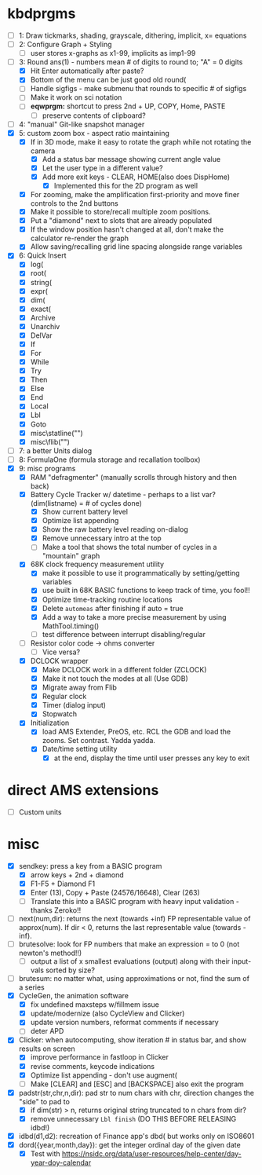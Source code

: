 # kbdprgms

 - [ ] 1: Draw tickmarks, shading, grayscale, dithering, implicit, x= equations
 - [ ] 2: Configure Graph + Styling
   - [ ] user stores x-graphs as x1-99, implicits as imp1-99
 - [ ] 3: Round ans(1) - numbers mean # of digits to round to; "A" = 0 digits
   - [X] Hit Enter automatically after paste?
   - [X] Bottom of the menu can be just good old round(
   - [ ] Handle sigfigs - make submenu that rounds to specific # of sigfigs
   - [ ] Make it work on sci notation
   - [ ] **eqwprgm:** shortcut to press 2nd + UP, COPY, Home, PASTE
     - [ ] preserve contents of clipboard?
 - [ ] 4: "manual" Git-like snapshot manager
 - [X] 5: custom zoom box - aspect ratio maintaining
   - [X] If in 3D mode, make it easy to rotate the graph while not rotating the camera
     - [X] Add a status bar message showing current angle value
     - [X] Let the user type in a different value?
     - [X] Add more exit keys - CLEAR, HOME(also does DispHome)
       - [X] Implemented this for the 2D program as well
   - [X] For zooming, make the amplification first-priority and move finer controls to the 2nd buttons
   - [X] Make it possible to store/recall multiple zoom positions.
   - [X] Put a "diamond" next to slots that are already populated
   - [X] If the window position hasn't changed at all, don't make the calculator re-render the graph
   - [X] Allow saving/recalling grid line spacing alongside range variables
 - [X] 6: Quick Insert
   - [X] log(
   - [X] root(
   - [X] string(
   - [X] expr(
   - [X] dim(
   - [X] exact(
   - [X] Archive
   - [X] Unarchiv
   - [X] DelVar
   - [X] If
   - [X] For
   - [X] While
   - [X] Try
   - [X] Then
   - [X] Else
   - [X] End
   - [X] Local
   - [X] Lbl 
   - [X] Goto
   - [X] misc\statline("")
   - [X] misc\flib("")
 - [ ] 7: a better Units dialog
 - [ ] 8: FormulaOne (formula storage and recallation toolbox)
 - [X] 9: misc programs
   - [X] RAM "defragmenter" (manually scrolls through history and then back)
   - [X] Battery Cycle Tracker w/ datetime - perhaps to a list var? (dim(listname) = # of cycles done)
     - [X] Show current battery level
     - [X] Optimize list appending
     - [X] Show the raw battery level reading on-dialog
     - [X] Remove unnecessary intro at the top
     - [ ] Make a tool that shows the total number of cycles in a "mountain" graph
   - [X] 68K clock frequency measurement utility
     - [X] make it possible to use it programmatically by setting/getting variables
     - [X] use built in 68K BASIC functions to keep track of time, you fool!!
     - [X] Optimize time-tracking routine locations
     - [X] Delete `automeas` after finishing if auto = true
     - [X] Add a way to take a more precise measurement by using MathTool.timing()
     - [ ] test difference between interrupt disabling/regular
   - [ ] Resistor color code -> ohms converter
     - [ ] Vice versa?
   - [X] DCLOCK wrapper
     - [X] Make DCLOCK work in a different folder (ZCLOCK)
     - [X] Make it not touch the modes at all (Use GDB)
     - [X] Migrate away from Flib
     - [X] Regular clock
     - [X] Timer (dialog input)
     - [X] Stopwatch
   - [x] Initialization
     - [X] load AMS Extender, PreOS, etc. RCL the GDB and load the zooms. Set contrast. Yadda yadda.
     - [X] Date/time setting utility
       - [X] at the end, display the time until user presses any key to exit

# direct AMS extensions
 - [ ] Custom units

# misc
 - [X] sendkey: press a key from a BASIC program
   - [X] arrow keys + 2nd + diamond
   - [X] F1-F5 + Diamond F1
   - [X] Enter (13), Copy + Paste (24576/16648), Clear (263)
   - [ ] Translate this into a BASIC program with heavy input validation - thanks Zeroko!!
 - [ ] next(num,dir): returns the next (towards +inf) FP representable value of approx(num). If dir < 0, returns the last representable value (towards -inf).
 - [ ] brutesolve: look for FP numbers that make an expression = to 0 (not newton's method!!)
   - [ ] output a list of x smallest evaluations (output) along with their input-vals sorted by size?
 - [ ] brutesum: no matter what, using approximations or not, find the sum of a series
 - [X] CycleGen, the animation software
   - [X] fix undefined maxsteps w/fillmem issue
   - [X] update/modernize (also CycleView and Clicker)
   - [X] update version numbers, reformat comments if necessary
   - [ ] deter APD
 - [X] Clicker: when autocomputing, show iteration # in status bar, and show results on screen
   - [X] improve performance in fastloop in Clicker
   - [X] revise comments, keycode indications
   - [X] Optimize list appending - don't use augment(
   - [ ] Make \[CLEAR\] and \[ESC\] and \[BACKSPACE\] also exit the program
 - [x] padstr(str,chr,n,dir): pad str to num chars with chr, direction changes the "side" to pad to
   - [X] if dim(str) > n, returns original string truncated to n chars from dir?
   - [X] remove unnecessary `Lbl finish` (DO THIS BEFORE RELEASING idbd!)
 - [X] idbd(d1,d2): recreation of Finance app's dbd( but works only on ISO8601
 - [X] dord({year,month,day}): get the integer ordinal day of the given date
   - [X] Test with https://nsidc.org/data/user-resources/help-center/day-year-doy-calendar
